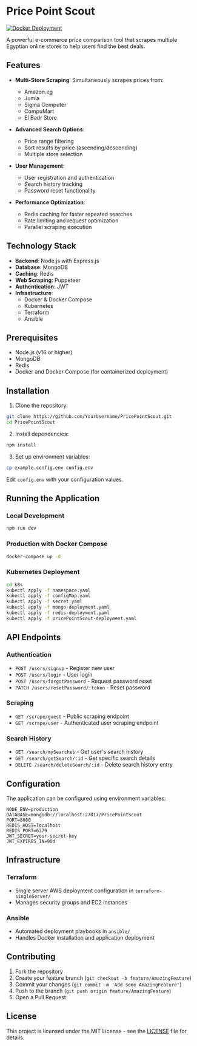 # Price Point Scout

[![Docker Deployment](https://github.com/OmarZakaria10/PricePointScout/actions/workflows/nodetest.yml/badge.svg)](https://github.com/OmarZakaria10/PricePointScout/actions/workflows/nodetest.yml)

A powerful e-commerce price comparison tool that scrapes multiple Egyptian online stores to help users find the best deals.

## Features

- **Multi-Store Scraping**: Simultaneously scrapes prices from:
  - Amazon.eg
  - Jumia
  - Sigma Computer
  - CompuMart
  - El Badr Store
  
- **Advanced Search Options**:
  - Price range filtering
  - Sort results by price (ascending/descending)
  - Multiple store selection

- **User Management**:
  - User registration and authentication
  - Search history tracking
  - Password reset functionality
  
- **Performance Optimization**:
  - Redis caching for faster repeated searches
  - Rate limiting and request optimization
  - Parallel scraping execution

## Technology Stack

- **Backend**: Node.js with Express.js
- **Database**: MongoDB
- **Caching**: Redis
- **Web Scraping**: Puppeteer
- **Authentication**: JWT
- **Infrastructure**:
  - Docker & Docker Compose
  - Kubernetes
  - Terraform
  - Ansible

## Prerequisites

- Node.js (v16 or higher)
- MongoDB
- Redis
- Docker and Docker Compose (for containerized deployment)

## Installation

1. Clone the repository:
```bash
git clone https://github.com/YourUsername/PricePointScout.git
cd PricePointScout
```

2. Install dependencies:
```bash
npm install
```

3. Set up environment variables:
```bash
cp example.config.env config.env
```
Edit `config.env` with your configuration values.

## Running the Application

### Local Development
```bash
npm run dev
```

### Production with Docker Compose
```bash
docker-compose up -d
```

### Kubernetes Deployment
```bash
cd k8s
kubectl apply -f namespace.yaml
kubectl apply -f configMap.yaml
kubectl apply -f secret.yaml
kubectl apply -f mongo-deployment.yaml
kubectl apply -f redis-deployment.yaml
kubectl apply -f pricePointScout-deployment.yaml
```

## API Endpoints

### Authentication
- `POST /users/signup` - Register new user
- `POST /users/login` - User login
- `POST /users/forgotPassword` - Request password reset
- `PATCH /users/resetPassword/:token` - Reset password

### Scraping
- `GET /scrape/guest` - Public scraping endpoint
- `GET /scrape/user` - Authenticated user scraping endpoint

### Search History
- `GET /search/mySearches` - Get user's search history
- `GET /search/getSearch/:id` - Get specific search details
- `DELETE /search/deleteSearch/:id` - Delete search history entry

## Configuration

The application can be configured using environment variables:

```env
NODE_ENV=production
DATABASE=mongodb://localhost:27017/PricePointScout
PORT=8080
REDIS_HOST=localhost
REDIS_PORT=6379
JWT_SECRET=your-secret-key
JWT_EXPIRES_IN=90d
```

## Infrastructure

### Terraform
- Single server AWS deployment configuration in `terraform-singleServer/`
- Manages security groups and EC2 instances

### Ansible
- Automated deployment playbooks in `ansible/`
- Handles Docker installation and application deployment

## Contributing

1. Fork the repository
2. Create your feature branch (`git checkout -b feature/AmazingFeature`)
3. Commit your changes (`git commit -m 'Add some AmazingFeature'`)
4. Push to the branch (`git push origin feature/AmazingFeature`)
5. Open a Pull Request

## License

This project is licensed under the MIT License - see the [LICENSE](LICENSE) file for details.